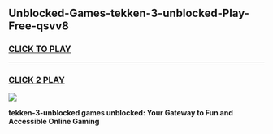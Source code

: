 
## Unblocked-Games-tekken-3-unblocked-Play-Free-qsvv8
<h3>
<a href="https://premium76.site?title=tekken-3-unblocked&ref=23A">CLICK TO PLAY</a></h3>
<hr>

<h3>
<a href="https://premium76.site?title=tekken-3-unblocked&ref=23A">CLICK 2 PLAY</a>
  
</h3>

<a href="https://premium76.site?title=tekken-3-unblocked&ref=23A"><img src="https://clearcache.store/games.png"></a>


**tekken-3-unblocked games unblocked: Your Gateway to Fun and Accessible Online Gaming**
